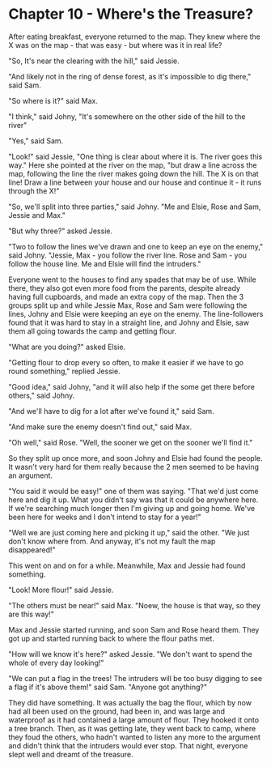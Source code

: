 # Chapter 10 - Where's the Treasure?

After eating breakfast, everyone returned to the map. They knew where the X was on the map - that was easy - but where was it in real life?

"So, It's near the clearing with the hill," said Jessie.

"And likely not in the ring of dense forest, as it's impossible to dig there," said Sam.

"So where is it?" said Max.

"I think," said Johny, "It's somewhere on the other side of the hill to the river"

"Yes," said Sam.

"Look!" said Jessie, "One thing is clear about where it is. The river goes this way." Here she pointed at the river on the map, "but draw a line across the map, following the line the river makes going down the hill. The X is on that line! Draw a line between your house and our house and continue it - it runs through the X!"

"So, we'll split into three parties," said Johny. "Me and Elsie, Rose and Sam, Jessie and Max."

"But why three?" asked Jessie.

"Two to follow the lines we've drawn and one to keep an eye on the enemy," said Johny. "Jessie, Max - you follow the river line. Rose and Sam - you follow the house line. Me and Elsie will find the intruders."

Everyone went to the houses to find any spades that may be of use. While there, they also got even more food from the parents, despite already having full cupboards, and made an extra copy of the map. Then the 3 groups split up and while Jessie Max, Rose and Sam were following the lines, Johny and Elsie were keeping an eye on the enemy. The line-followers found that it was hard to stay in a straight line, and Johny and Elsie, saw them all going towards the camp and getting flour.

"What are you doing?" asked Elsie.

"Getting flour to drop every so often, to make it easier if we have to go round something," replied Jessie.

"Good idea," said Johny, "and it will also help if the some get there before others," said Johny.

"And we'll have to dig for a lot after we've found it," said Sam.

"And make sure the enemy doesn't find out," said Max.

"Oh well," said Rose. "Well, the sooner we get on the sooner we'll find it."

So they split up once more, and soon Johny and Elsie had found the people. It wasn't very hard for them really because the 2 men seemed to be having an argument.

"You said it would be easy!" one of them was saying. "That we'd just come here and dig it up. What you didn't say was that it could be anywhere here. If we're searching much longer then I'm giving up and going home. We've been here for weeks and I don't intend to stay for a year!"

"Well we are just coming here and picking it up," said the other. "We just don't know where from. And anyway, it's not my fault the map disappeared!"

This went on and on for a while. Meanwhile, Max and Jessie had found something.

"Look! More flour!" said Jessie.

"The others must be near!" said Max. "Noew, the house is that way, so they are this way!"

Max and Jessie started running, and soon Sam and Rose heard them. They got up and started running back to where the flour paths met.

"How will we know it's here?" asked Jessie. "We don't want to spend the whole of every day looking!"

"We can put a flag in the trees! The intruders will be too busy digging to see a flag if it's above them!" said Sam. "Anyone got anything?"

They did have something. It was actually the bag the flour, which by now had all been used on the ground, had been in, and was large and waterproof as it had contained a large amount of flour. They hooked it onto a tree branch. Then, as it was getting late, they went back to camp, where they foud the others, who hadn't wanted to listen any more to the argument and didn't think that the intruders would ever stop. That night, everyone slept well and dreamt of the treasure.
